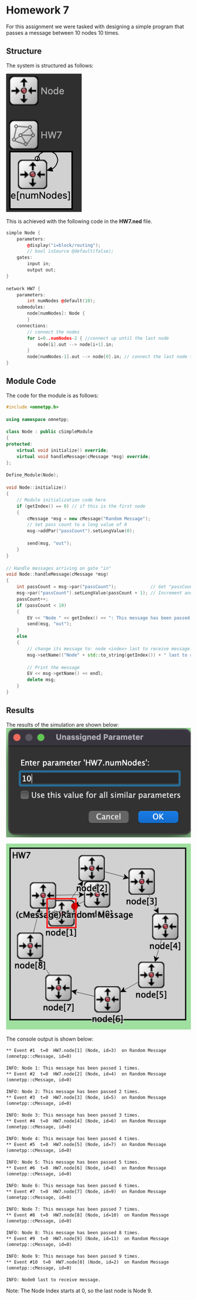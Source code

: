 # Homework 7

For this assignment we were tasked with designing a simple program that passes a message between 10 nodes 10 times.

## Structure

The system is structured as follows:

![Structure](Screenshots/Structure.png)

This is achieved with the following code in the **HW7.ned** file.

```c++
simple Node {
    parameters:
        @display("i=block/routing");
        // bool isSource @default(false);
    gates:
        input in;
        output out;
}

network HW7 {
    parameters:
        int numNodes @default(10);
    submodules:
        node[numNodes]: Node {
        }
    connections:
        // connect the nodes
        for i=0..numNodes-2 { //connect up until the last node
            node[i].out --> node[i+1].in;
        }
        node[numNodes-1].out --> node[0].in; // connect the last node to the first
}
```

## Module Code

The code for the module is as follows:

```c++
#include <omnetpp.h>

using namespace omnetpp;

class Node : public cSimpleModule
{
protected:
    virtual void initialize() override;
    virtual void handleMessage(cMessage *msg) override;
};

Define_Module(Node);

void Node::initialize()
{
    // Module initialization code here
    if (getIndex() == 0) // if this is the first node
    {
        cMessage *msg = new cMessage("Random Message");
        // Set pass count to a long value of 0
        msg->addPar("passCount").setLongValue(0);

        send(msg, "out");
    }
}

// Handle messages arriving on gate "in"
void Node::handleMessage(cMessage *msg)
{
    int passCount = msg->par("passCount");             // Get "passCount" parameter value
    msg->par("passCount").setLongValue(passCount + 1); // Increment and update "passCount"
    passCount++;
    if (passCount < 10)
    {
        EV << "Node " << getIndex() << ": This message has been passed " << passCount << " times." << endl;
        send(msg, "out");
    }
    else
    {
        // change its message to: node <index> last to receive message.
        msg->setName(("Node" + std::to_string(getIndex()) + " last to receive message.").c_str());

        // Print the message
        EV << msg->getName() << endl;
        delete msg;
    }
}
```

## Results

The results of the simulation are shown below:
![NumNodes](Screenshots/NumNodes.png)

![Output1](Screenshots/Output1.png)

The console output is shown below:

```
** Event #1  t=0  HW7.node[1] (Node, id=3)  on Random Message (omnetpp::cMessage, id=0)

INFO: Node 1: This message has been passed 1 times.
** Event #2  t=0  HW7.node[2] (Node, id=4)  on Random Message (omnetpp::cMessage, id=0)

INFO: Node 2: This message has been passed 2 times.
** Event #3  t=0  HW7.node[3] (Node, id=5)  on Random Message (omnetpp::cMessage, id=0)

INFO: Node 3: This message has been passed 3 times.
** Event #4  t=0  HW7.node[4] (Node, id=6)  on Random Message (omnetpp::cMessage, id=0)

INFO: Node 4: This message has been passed 4 times.
** Event #5  t=0  HW7.node[5] (Node, id=7)  on Random Message (omnetpp::cMessage, id=0)

INFO: Node 5: This message has been passed 5 times.
** Event #6  t=0  HW7.node[6] (Node, id=8)  on Random Message (omnetpp::cMessage, id=0)

INFO: Node 6: This message has been passed 6 times.
** Event #7  t=0  HW7.node[7] (Node, id=9)  on Random Message (omnetpp::cMessage, id=0)

INFO: Node 7: This message has been passed 7 times.
** Event #8  t=0  HW7.node[8] (Node, id=10)  on Random Message (omnetpp::cMessage, id=0)

INFO: Node 8: This message has been passed 8 times.
** Event #9  t=0  HW7.node[9] (Node, id=11)  on Random Message (omnetpp::cMessage, id=0)

INFO: Node 9: This message has been passed 9 times.
** Event #10  t=0  HW7.node[0] (Node, id=2)  on Random Message (omnetpp::cMessage, id=0)

INFO: Node0 last to receive message.

```

Note: The Node Index starts at 0, so the last node is Node 9.
